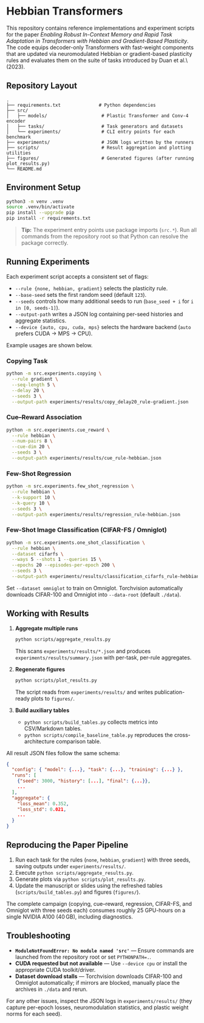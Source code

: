 # Hebbian Transformers

This repository contains reference implementations and experiment scripts for the paper *Enabling Robust In-Context Memory and Rapid Task Adaptation in Transformers with Hebbian and Gradient-Based Plasticity*.  The code equips decoder-only Transformers with fast-weight components that are updated via neuromodulated Hebbian or gradient-based plasticity rules and evaluates them on the suite of tasks introduced by Duan et al.\ (2023).

## Repository Layout

```
.
├── requirements.txt              # Python dependencies
├── src/
│   ├── models/                    # Plastic Transformer and Conv-4 encoder
│   ├── tasks/                     # Task generators and datasets
│   └── experiments/               # CLI entry points for each benchmark
├── experiments/                   # JSON logs written by the runners
├── scripts/                       # Result aggregation and plotting utilities
├── figures/                       # Generated figures (after running plot_results.py)
└── README.md
```

## Environment Setup

```bash
python3 -m venv .venv
source .venv/bin/activate
pip install --upgrade pip
pip install -r requirements.txt
```

> **Tip:** The experiment entry points use package imports (`src.*`).  Run all commands from the repository root so that Python can resolve the package correctly.

## Running Experiments

Each experiment script accepts a consistent set of flags:

- `--rule {none, hebbian, gradient}` selects the plasticity rule.
- `--base-seed` sets the first random seed (default `123`).
- `--seeds` controls how many additional seeds to run (`base_seed + i` for `i in [0, seeds-1]`).
- `--output-path` writes a JSON log containing per-seed histories and aggregate statistics.
- `--device {auto, cpu, cuda, mps}` selects the hardware backend (`auto` prefers CUDA → MPS → CPU).

Example usages are shown below.

### Copying Task

```bash
python -m src.experiments.copying \
  --rule gradient \
  --seq-length 5 \
  --delay 20 \
  --seeds 3 \
  --output-path experiments/results/copy_delay20_rule-gradient.json
```

### Cue–Reward Association

```bash
python -m src.experiments.cue_reward \
  --rule hebbian \
  --num-pairs 8 \
  --cue-dim 20 \
  --seeds 3 \
  --output-path experiments/results/cue_rule-hebbian.json
```

### Few-Shot Regression

```bash
python -m src.experiments.few_shot_regression \
  --rule hebbian \
  --k-support 10 \
  --k-query 10 \
  --seeds 3 \
  --output-path experiments/results/regression_rule-hebbian.json
```

### Few-Shot Image Classification (CIFAR-FS / Omniglot)

```bash
python -m src.experiments.one_shot_classification \
  --rule hebbian \
  --dataset cifarfs \
  --ways 5 --shots 1 --queries 15 \
  --epochs 20 --episodes-per-epoch 200 \
  --seeds 3 \
  --output-path experiments/results/classification_cifarfs_rule-hebbian.json
```

Set `--dataset omniglot` to train on Omniglot.  Torchvision automatically downloads CIFAR-100 and Omniglot into `--data-root` (default `./data`).

## Working with Results

1. **Aggregate multiple runs**

   ```bash
   python scripts/aggregate_results.py
   ```

   This scans `experiments/results/*.json` and produces `experiments/results/summary.json` with per-task, per-rule aggregates.

2. **Regenerate figures**

   ```bash
   python scripts/plot_results.py
   ```

   The script reads from `experiments/results/` and writes publication-ready plots to `figures/`.

3. **Build auxiliary tables**

   - `python scripts/build_tables.py` collects metrics into CSV/Markdown tables.
   - `python scripts/compile_baseline_table.py` reproduces the cross-architecture comparison table.

All result JSON files follow the same schema:

```json
{
  "config": { "model": {...}, "task": {...}, "training": {...} },
  "runs": [
    {"seed": 3000, "history": [...], "final": {...}},
    ...
  ],
  "aggregate": {
    "loss_mean": 0.352,
    "loss_std": 0.021,
    ...
  }
}
```

## Reproducing the Paper Pipeline

1. Run each task for the rules (`none`, `hebbian`, `gradient`) with three seeds, saving outputs under `experiments/results/`.
2. Execute `python scripts/aggregate_results.py`.
3. Generate plots via `python scripts/plot_results.py`.
4. Update the manuscript or slides using the refreshed tables (`scripts/build_tables.py`) and figures (`figures/`).

The complete campaign (copying, cue–reward, regression, CIFAR-FS, and Omniglot with three seeds each) consumes roughly 25 GPU-hours on a single NVIDIA A100 (40 GB), including diagnostics.

## Troubleshooting

- **`ModuleNotFoundError: No module named 'src'`** — Ensure commands are launched from the repository root or set `PYTHONPATH=.`.
- **CUDA requested but not available** — Use `--device cpu` or install the appropriate CUDA toolkit/driver.
- **Dataset download stalls** — Torchvision downloads CIFAR-100 and Omniglot automatically; if mirrors are blocked, manually place the archives in `./data` and rerun.

For any other issues, inspect the JSON logs in `experiments/results/` (they capture per-epoch losses, neuromodulation statistics, and plastic weight norms for each seed).

